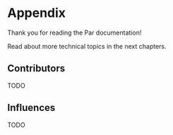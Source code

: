 # Appendix

Thank you for reading the Par documentation!

Read about more technical topics in the next chapters.

## Contributors

TODO

## Influences

TODO